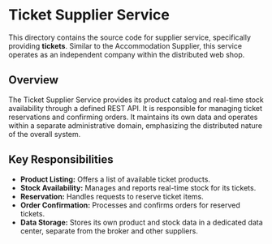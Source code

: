 # Ticket Supplier Service

This directory contains the source code for supplier service, specifically providing **tickets**. Similar to the Accommodation Supplier, this service operates as an independent company within the distributed web shop.

## Overview

The Ticket Supplier Service provides its product catalog and real-time stock availability through a defined REST API. It is responsible for managing ticket reservations and confirming orders. It maintains its own data and operates within a separate administrative domain, emphasizing the distributed nature of the overall system.

## Key Responsibilities

* **Product Listing:** Offers a list of available ticket products.
* **Stock Availability:** Manages and reports real-time stock for its tickets.
* **Reservation:** Handles requests to reserve ticket items.
* **Order Confirmation:** Processes and confirms orders for reserved tickets.
* **Data Storage:** Stores its own product and stock data in a dedicated data center, separate from the broker and other suppliers.